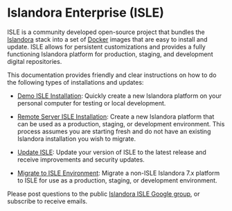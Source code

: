 <!--- PAGE_TITLE --->

# Islandora Enterprise (ISLE)

ISLE is a community developed open-source project that bundles the [Islandora](https://islandora.ca) stack into a set of [Docker](https://docker.com) images that are easy to install and update. ISLE allows for persistent customizations and provides a fully functioning Islandora platform for production, staging, and development digital repositories.

This documentation provides friendly and clear instructions on how to do the following types of installations and updates:

* [Demo ISLE Installation](install/host-hardware-requirements.md): Quickly create a new Islandora platform on your personal computer for testing or local development.

* [Remote Server ISLE Installation](install/host-hardware-requirements.md): Create a new Islandora platform that can be used as a production, staging, or development environment. This process assumes you are starting fresh and do not have an existing Islandora installation you wish to migrate.

* [Update ISLE](update/update.md): Update your version of ISLE to the latest release and receive improvements and security updates.

* [Migrate to ISLE Environment](install/host-hardware-requirements.md): Migrate a non-ISLE Islandora 7.x platform to ISLE for use as a production, staging, or development environment.

Please post questions to the public [Islandora ISLE Google group](https://groups.google.com/forum/#!forum/islandora-isle), or subscribe to receive emails.

